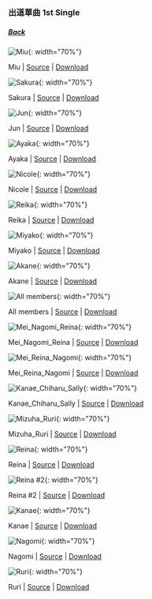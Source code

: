 ### 出道單曲 1st Single  
##### [Back](../readme.md)

![Miu](../1st%20Single/Miu_anime.PNG){: width="70%"}

 Miu | [Source](http://www.nanabunnonijyuuni.com/assets/img/chara/05_miu/img_chara_anime.png) | [Download](https://github.com/LYHPandaKing/227PhotoBackup/raw/master/1st%20Single/Miu_anime.PNG)

![Sakura](../1st%20Single/Sakura_anime.PNG){: width="70%"}

 Sakura | [Source](http://www.nanabunnonijyuuni.com/assets/img/chara/07_sakura/img_chara_anime.png) | [Download](https://raw.githubusercontent.com/LYHPandaKing/227PhotoBackup/master/1st%20Single/Sakura_anime.PNG) 

![Jun](../1st%20Single/Jun_anime.PNG){: width="70%"}

 Jun | [Source](http://www.nanabunnonijyuuni.com/assets/img/chara/06_jun/img_chara_anime.png) | [Download](https://github.com/LYHPandaKing/227PhotoBackup/raw/master/1st%20Single/Jun_anime.PNG)

![Ayaka](../1st%20Single/Ayaka_anime.PNG){: width="70%"}

 Ayaka | [Source](http://www.nanabunnonijyuuni.com/assets/img/chara/04_ayaka/img_chara_anime.png) | [Download](https://github.com/LYHPandaKing/227PhotoBackup/raw/master/1st%20Single/Ayaka_anime.PNG)

![Nicole](../1st%20Single/Nicole_anime.PNG){: width="70%"}

 Nicole | [Source](http://www.nanabunnonijyuuni.com/assets/img/chara/02_nicole/img_chara_anime.png) | [Download](https://github.com/LYHPandaKing/227PhotoBackup/raw/master/1st%20Single/Nicole_anime.PNG)

![Reika](../1st%20Single/Reika_anime.PNG){: width="70%"}

 Reika | [Source](http://www.nanabunnonijyuuni.com/assets/img/chara/03_reika/img_chara_anime.png) | [Download](https://github.com/LYHPandaKing/227PhotoBackup/raw/master/1st%20Single/Reika_anime.PNG)

![Miyako](../1st%20Single/Miyako_anime.PNG){: width="70%"}

 Miyako | [Source](http://www.nanabunnonijyuuni.com/assets/img/chara/01_miyako/img_chara_anime.png) | [Download](https://github.com/LYHPandaKing/227PhotoBackup/raw/master/1st%20Single/Miyako_anime.PNG)

![Akane](../1st%20Single/Akane_anime.PNG){: width="70%"}

 Akane | [Source](http://www.nanabunnonijyuuni.com/assets/img/chara/08_akane/img_chara_anime.png) | [Download](https://github.com/LYHPandaKing/227PhotoBackup/raw/master/1st%20Single/Akane_anime.PNG)

![All members](../1st%20Single/1st_Single_All.PNG){: width="70%"}

 All members | [Source](http://justlaughtw.blogspot.com/2017/07/227-ANIME.html) | [Download](https://github.com/LYHPandaKing/227PhotoBackup/raw/master/1st%20Single/1st_Single_All.PNG)
 
![Mei_Nagomi_Reina](../1st%20Single/IMG_2635.JPG){: width="70%"}

 Mei_Nagomi_Reina | [Source](https://www.facebook.com/nanabunnoID/photos/a.595744770791956/595757510790682/?type=3) | [Download](https://github.com/LYHPandaKing/227PhotoBackup/raw/master/1st%20Single/IMG_2635.JPG)
 
![Mei_Reina_Nagomi](../1st%20Single/IMG_2636.JPG){: width="70%"}

 Mei_Reina_Nagomi | [Source](https://www.facebook.com/nanabunnoID/photos/a.595744770791956/595757290790704/?type=3) | [Download](https://github.com/LYHPandaKing/227PhotoBackup/raw/master/1st%20Single/IMG_2636.JPG)
 
![Kanae_Chiharu_Sally](../1st%20Single/IMG_2637.JPG){: width="70%"}
 
 Kanae_Chiharu_Sally | [Source](https://www.facebook.com/nanabunnoID/photos/a.595744770791956/595757284124038/?type=3) | [Download](https://github.com/LYHPandaKing/227PhotoBackup/raw/master/1st%20Single/IMG_2637.JPG)

![Mizuha_Ruri](../1st%20Single/IMG_2638.JPG){: width="70%"}

 Mizuha_Ruri | [Source](https://www.facebook.com/nanabunnoID/photos/a.595744770791956/595757297457370/?type=3) | [Download](https://github.com/LYHPandaKing/227PhotoBackup/raw/master/1st%20Single/IMG_2638.JPG)

![Reina](../1st%20Single/IMG_2722.JPG){: width="70%"}

 Reina | [Source](https://www.facebook.com/nanabunnoID/photos/a.595744770791956/595758574123909/?type=3) | [Download](https://github.com/LYHPandaKing/227PhotoBackup/raw/master/1st%20Single/IMG_2722.JPG)

![Reina #2](../1st%20Single/IMG_2723.JPG){: width="70%"}

 Reina #2 | [Source](https://www.facebook.com/nanabunnoID/photos/a.595744770791956/595757977457302/?type=3) | [Download](https://github.com/LYHPandaKing/227PhotoBackup/raw/master/1st%20Single/IMG_2723.JPG)

![Kanae](../1st%20Single/IMG_2724.JPG){: width="70%"}

 Kanae | [Source](https://www.facebook.com/nanabunnoID/photos/a.595744770791956/595758017457298/?type=3) | [Download](https://github.com/LYHPandaKing/227PhotoBackup/raw/master/1st%20Single/IMG_2724.JPG)

![Nagomi](../1st%20Single/IMG_2725.JPG){: width="70%"}

 Nagomi | [Source](https://www.facebook.com/nanabunnoID/photos/a.595744770791956/595757384124028/?type=3) | [Download](https://github.com/LYHPandaKing/227PhotoBackup/raw/master/1st%20Single/IMG_2725.JPG)

![Ruri](../1st%20Single/IMG_2727.JPG){: width="70%"}

 Ruri | [Source](https://www.facebook.com/nanabunnoID/photos/a.595744770791956/595757814123985/?type=3) | [Download](https://github.com/LYHPandaKing/227PhotoBackup/raw/master/1st%20Single/IMG_2727.JPG)
